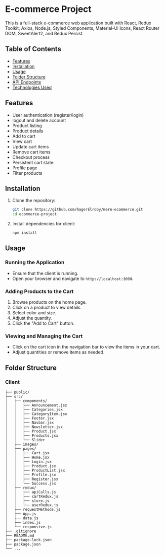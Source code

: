 # E-commerce Project

This is a full-stack e-commerce web application built with React, Redux Toolkit, Axios, Node.js, Styled Components, Material-UI Icons, React Router DOM, SweetAlert2, and Redux Persist.

## Table of Contents

- [Features](#features)
- [Installation](#installation)
- [Usage](#usage)
- [Folder Structure](#folder-structure)
- [API Endpoints](#api-endpoints)
- [Technologies Used](#technologies-used)

## Features

- User authentication (register/login)
- logout and delete account
- Product listing
- Product details
- Add to cart
- View cart
- Update cart items
- Remove cart items
- Checkout process
- Persistent cart state
- Profile page
- Filter products

## Installation

1. Clone the repository:

    ```bash
    git clone https://github.com/hagerElroby/mern-ecommerce.git
    cd ecommerce-project
    ```

2. Install dependencies for client:

    ```bash
    npm install
    ```

## Usage

### Running the Application

- Ensure that the client is running.
- Open your browser and navigate to `http://localhost:3000`.

### Adding Products to the Cart

1. Browse products on the home page.
2. Click on a product to view details.
3. Select color and size.
4. Adjust the quantity.
5. Click the "Add to Cart" button.

### Viewing and Managing the Cart

- Click on the cart icon in the navigation bar to view the items in your cart.
- Adjust quantities or remove items as needed.

## Folder Structure

### Client

```plaintext
├── public/
├── src/
│   ├── components/
│   │   ├── Announcement.jsx
│   │   ├── Categories.jsx
│   │   ├── CategoryItem.jsx
│   │   ├── Footer.jsx
│   │   ├── Navbar.jsx
│   │   ├── Newsletter.jsx
│   │   ├── Product.jsx
│   │   ├── Products.jsx
│   │   └── Slider
│   ├── images/
│   ├── pages/
│   │   ├── Cart.jsx
│   │   ├── Home.jsx
│   │   ├── Login.jsx
│   │   ├── Product.jsx
│   │   ├── ProductList.jsx
│   │   ├── Profile.jsx
│   │   ├── Register.jsx
│   │   └── Success.jsx
│   ├── redux/
│   │   ├── apiCalls.js
│   │   ├── cartRedux.js
│   │   ├── store.js
│   │   └── userRedux.js
│   ├── requestMethods.js
│   ├── App.js
│   ├── data.js
│   ├── index.js
│   └── responsive.js
├── .gitignore
├── README.md
├── package-lock.json
├── package.json
└── ...
